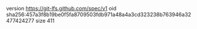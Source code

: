 version https://git-lfs.github.com/spec/v1
oid sha256:457a3f8b19be0f5fa8709503fdb971a48a4a3cd323238b763946a32477424277
size 411
